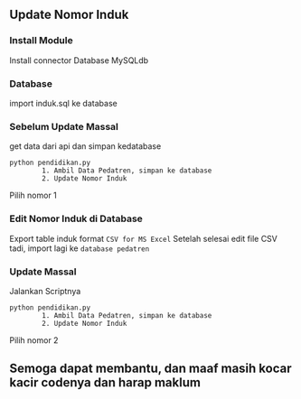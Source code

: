 ## Update Nomor Induk
### Install Module
Install connector Database MySQLdb
### Database
import induk.sql ke database
### Sebelum Update Massal
get data dari api dan simpan kedatabase

```
python pendidikan.py
        1. Ambil Data Pedatren, simpan ke database
        2. Update Nomor Induk
```
Pilih nomor 1
### Edit Nomor Induk di Database
Export table induk format `CSV for MS Excel`
Setelah selesai edit file CSV tadi, import lagi ke `database pedatren`
### Update Massal
Jalankan Scriptnya
```
python pendidikan.py
        1. Ambil Data Pedatren, simpan ke database
        2. Update Nomor Induk
```
Pilih nomor 2
## Semoga dapat membantu, dan maaf masih kocar kacir codenya dan harap maklum
